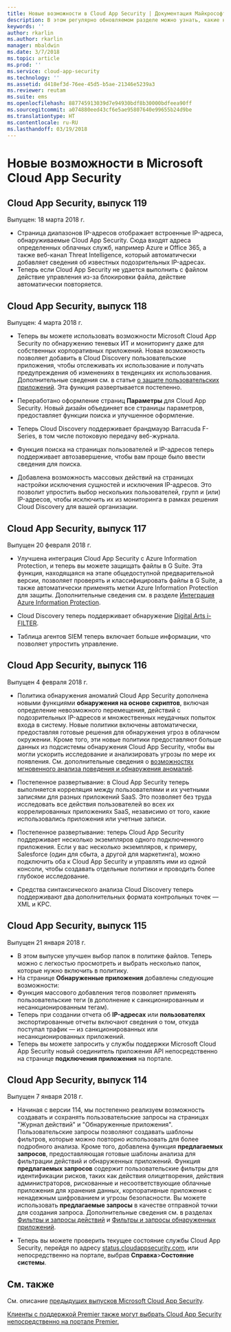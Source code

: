 ```yaml
---
title: Новые возможности в Cloud App Security | Документация Майкрософт
description: В этом регулярно обновляемом разделе можно узнать, какие новые возможности появились в последнем выпуске Cloud App Security.
keywords: ''
author: rkarlin
ms.author: rkarlin
manager: mbaldwin
ms.date: 3/7/2018
ms.topic: article
ms.prod: ''
ms.service: cloud-app-security
ms.technology: ''
ms.assetid: d418ef3d-76ee-45d5-b5ae-21346e5239a3
ms.reviewer: reutam
ms.suite: ems
ms.openlocfilehash: 887745913039d7e94930bdf8b30000bdfeea90ff
ms.sourcegitcommit: a074880eed43cf6e5ae95807640e99655b24d9be
ms.translationtype: HT
ms.contentlocale: ru-RU
ms.lasthandoff: 03/19/2018
---
```

# <a name="whats-new-with-microsoft-cloud-app-security"></a>Новые возможности в Microsoft Cloud App Security

## <a name="cloud-app-security-release-119"></a>Cloud App Security, выпуск 119
Выпущен: 18 марта 2018 г.

-   Страница диапазонов IP-адресов отображает встроенные IP-адреса, обнаруживаемые Cloud App Security. Сюда входят адреса определенных облачных служб, например Azure и Office 365, а также веб-канал Threat Intelligence, который автоматически добавляет сведения об известных подозрительных IP-адресах. 
-   Теперь если Cloud App Security не удается выполнить с файлом действие управления из-за блокировки файла, действие автоматически повторяется. 

## <a name="cloud-app-security-release-118"></a>Cloud App Security, выпуск 118
Выпущен: 4 марта 2018 г.

- Теперь вы можете использовать возможности Microsoft Cloud App Security по обнаружению теневых ИТ и мониторингу даже для собственных корпоративных приложений. Новая возможность позволяет добавить в Cloud Discovery пользовательские приложения, чтобы отслеживать их использование и получать предупреждения об изменениях в тенденциях их использования. Дополнительные сведения см. в статье [о защите пользовательских приложений](cloud-discovery-custom-apps.md). Эта функция развертывается постепенно.

- Переработано оформление страниц **Параметры** для Cloud App Security. Новый дизайн объединяет все страницы параметров, предоставляет функции поиска и улучшенное оформление. 

- Теперь Cloud Discovery поддерживает брандмауэр Barracuda F-Series, в том числе потоковую передачу веб-журнала.

- Функция поиска на страницах пользователей и IP-адресов теперь поддерживает автозавершение, чтобы вам проще было ввести сведения для поиска.

- Добавлена возможность массовых действий на страницах настройки исключения сущностей и исключения IP-адресов. Это позволит упростить выбор нескольких пользователей, групп и (или) IP-адресов, чтобы исключить их из мониторинга в рамках решения Cloud Discovery для вашей организации. 

## <a name="cloud-app-security-release-117"></a>Cloud App Security, выпуск 117
Выпущен 20 февраля 2018 г.

-   Улучшена интеграция Cloud App Security с Azure Information Protection, и теперь вы можете защищать файлы в G Suite. Эта функция, находящаяся на этапе общедоступной предварительной версии, позволяет проверять и классифицировать файлы в G Suite, а также автоматически применять метки Azure Information Protection для защиты. Дополнительные сведения см. в разделе [Интеграция Azure Information Protection](azip-integration.md).

-   Cloud Discovery теперь поддерживает обнаружение [Digital Arts i-FILTER](http://www.daj.jp/en/products/if/).

-   Таблица агентов SIEM теперь включает больше информации, что позволяет упростить управление.

## <a name="cloud-app-security-release-116"></a>Cloud App Security, выпуск 116
Выпущен 4 февраля 2018 г.
- Политика обнаружения аномалий Cloud App Security дополнена новыми функциями **обнаружения на основе скриптов**, включая определение невозможного перемещения, действий с подозрительных IP-адресов и множественных неудачных попыток входа в систему. Новые политики включены автоматически, предоставляя готовые решения для обнаружения угроз в облачном окружении. Кроме того, эти новые политики предоставляют больше данных из подсистемы обнаружения Cloud App Security, чтобы вы могли ускорить исследование и анализировать угрозы по мере их появления. См. дополнительные сведения о [возможностях мгновенного анализа поведения и обнаружения аномалий](https://docs.microsoft.com/en-us/cloud-app-security/anomaly-detection-policy).

- Постепенное развертывание: в Cloud App Security теперь выполняется корреляция между пользователями и их учетными записями для разных приложений SaaS. Это позволяет без труда исследовать все действия пользователей во всех их коррелированных приложениях SaaS, независимо от того, какие использовались приложения или учетные записи.  

-   Постепенное развертывание: теперь Cloud App Security поддерживает несколько экземпляров одного подключенного приложения. Если у вас несколько экземпляров, к примеру, Salesforce (один для сбыта, а другой для маркетинга), можно подключить оба к Cloud App Security и управлять ими из одной консоли, чтобы создавать отдельные политики и проводить более глубокое исследование. 

- Средства синтаксического анализа Cloud Discovery теперь поддерживают два дополнительных формата контрольных точек — XML и KPC.



## <a name="cloud-app-security-release-115"></a>Cloud App Security, выпуск 115
Выпущен 21 января 2018 г.

-   В этом выпуске улучшен выбор папок в политике файлов. Теперь можно с легкостью просмотреть и выбрать несколько папок, которые нужно включить в политику. 
-   На странице **Обнаруженные приложения** добавлены следующие возможности: 
   - Функция массового добавления тегов позволяет применять пользовательские теги (в дополнение к санкционированным и несанкционированным тегам). 
   - Теперь при создании отчета об **IP-адресах** или **пользователях** экспортированные отчеты включают сведения о том, откуда поступал трафик — из санкционированных или несанкционированных приложений. 
-   Теперь вы можете запросить у службы поддержки Microsoft Cloud App Security новый соединитель приложения API непосредственно на странице **подключения приложения** на портале. 


## <a name="cloud-app-security-release-114"></a>Cloud App Security, выпуск 114
Выпущен 7 января 2018 г.

- Начиная с версии 114, мы постепенно реализуем возможность создавать и сохранять пользовательские запросы на страницах "Журнал действий" и "Обнаруженные приложения". Пользовательские запросы позволяют создавать шаблоны фильтров, которые можно повторно использовать для более подробного анализа. Кроме того, добавлена функция **предлагаемых запросов**, предоставляющая готовые шаблоны анализа для фильтрации действий и обнаруженных приложений. Функция **предлагаемых запросов** содержит пользовательские фильтры для идентификации рисков, таких как действия олицетворения, действия администраторов, рискованные и несоответствующие облачные приложения для хранения данных, корпоративные приложения с ненадежным шифрованием и угрозы безопасности. Вы можете использовать **предлагаемые запросы** в качестве отправной точки для создания запроса. Дополнительные сведения см. в разделах [Фильтры и запросы действий](activity-filters-queries.md) и [Фильтры и запросы обнаруженных приложений](discovered-app-queries.md).
 
- Теперь вы можете проверить текущее состояние службы Cloud App Security, перейдя по адресу [status.cloudappsecurity.com](https://status.cloudappsecurity.com), или непосредственно на портале, выбрав **Справка**>**Состояние системы**. 
 


## <a name="see-also"></a>См. также  

См. описание [предыдущих выпусков Microsoft Cloud App Security](release-note-archive.md).

[Клиенты с поддержкой Premier также могут выбрать Cloud App Security непосредственно на портале Premier.](https://premier.microsoft.com/)  
  
  